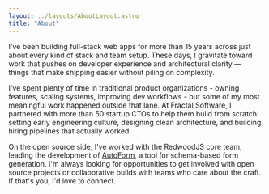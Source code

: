 ```yaml
---
layout: ../layouts/AboutLayout.astro
title: "About"
---
```


I've been building full-stack web apps for more than 15 years across just about every kind of stack and team setup.
These days, I gravitate toward work that pushes on developer experience and architectural clarity — things that make
shipping easier without piling on complexity.

I've spent plenty of time in traditional product organizations - owning features, scaling systems, improving dev
workflows - but some of my most meaningful work happened outside that lane. At Fractal Software, I partnered with more
than 50 startup CTOs to help them build from scratch: setting early engineering culture, designing clean architecture,
and building hiring pipelines that actually worked.

On the open source side, I've worked with the RedwoodJS core team, leading the development
of [AutoForm](https://autoform.netlify.app), a tool for schema-based form generation. I'm always looking for
opportunities to get involved with open source projects or collaborative builds with teams who care about the craft. If
that's you, I'd love to connect.
